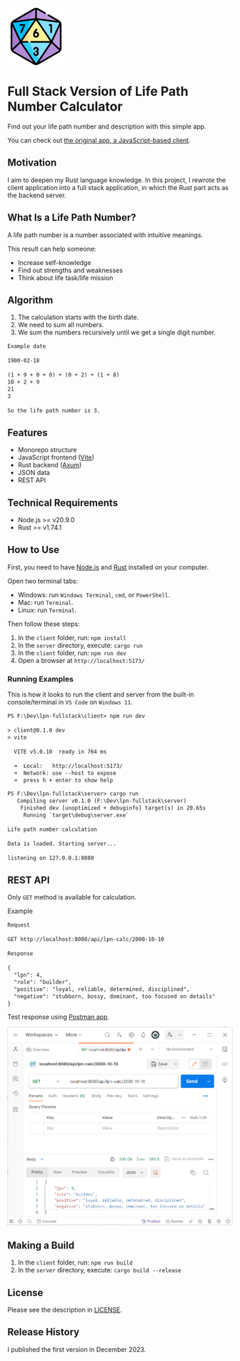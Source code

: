 ![Numerology icon](/client/img/numerology.png "Numerology icon")

# Full Stack Version of Life Path Number Calculator

Find out your life path number and description with this simple app.

You can check out [the original app, a JavaScript-based client](https://github.com/krondorl/life-path-number).

## Motivation

I aim to deepen my Rust language knowledge. In this project, I rewrote the client application into a full stack application, in which the Rust part acts as the backend server.

## What Is a Life Path Number?

A life path number is a number associated with intuitive meanings.

This result can help someone:

- Increase self-knowledge
- Find out strengths and weaknesses
- Think about life task/life mission

## Algorithm

1. The calculation starts with the birth date.
1. We need to sum all numbers.
1. We sum the numbers recursively until we get a single digit number.

```
Example date

1900-02-18

(1 + 9 + 0 + 0) + (0 + 2) + (1 + 8)
10 + 2 + 9
21
3

So the life path number is 3.

```

## Features

- Monorepo structure
- JavaScript frontend ([Vite](https://vitejs.dev/))
- Rust backend ([Axum](https://crates.io/crates/axum))
- JSON data
- REST API

## Technical Requirements

- Node.js >= v20.9.0
- Rust >= v1.74.1

## How to Use

First, you need to have [Node.js](https://nodejs.org/en) and [Rust](https://www.rust-lang.org/tools/install) installed on your computer.

Open two terminal tabs:

- Windows: run `Windows Terminal`, `cmd`, or `PowerShell`.
- Mac: run `Terminal`.
- Linux: run `Terminal`.

Then follow these steps:

1. In the `client` folder, run: `npm install`
1. In the `server` directory, execute: `cargo run`
1. In the `client` folder, run: `npm run dev`
1. Open a browser at `http://localhost:5173/`

### Running Examples

This is how it looks to run the client and server from the built-in console/terminal in `VS Code` on `Windows 11`.

```
PS F:\Dev\lpn-fullstack\client> npm run dev

> client@0.1.0 dev
> vite

  VITE v5.0.10  ready in 764 ms

  ➜  Local:   http://localhost:5173/
  ➜  Network: use --host to expose
  ➜  press h + enter to show help
```

```
PS F:\Dev\lpn-fullstack\server> cargo run
   Compiling server v0.1.0 (F:\Dev\lpn-fullstack\server)
    Finished dev [unoptimized + debuginfo] target(s) in 20.65s
     Running `target\debug\server.exe`

Life path number calculation

Data is loaded. Starting server...

listening on 127.0.0.1:8080
```

## REST API

Only `GET` method is available for calculation.

Example

```
Request

GET http://localhost:8080/api/lpn-calc/2000-10-10

Response

{
  "lpn": 4,
  "role": "builder",
  "positive": "loyal, reliable, determined, disciplined",
  "negative": "stubborn, bossy, dominant, too focused on details"
}

```

Test response using [Postman app](https://www.postman.com/downloads/).

![GET request in Postman](/docs/get-endpoint-postman.png "GET request in Postman")

## Making a Build

1. In the `client` folder, run: `npm run build`
1. In the `server` directory, execute: `cargo build --release`

## License

Please see the description in [LICENSE](LICENSE).

## Release History

I published the first version in December 2023.
